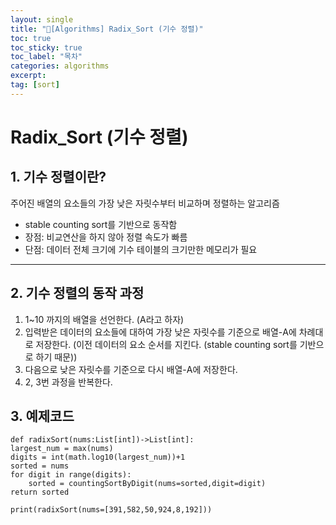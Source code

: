 ```yaml
---
layout: single
title: "📘[Algorithms] Radix_Sort (기수 정렬)"
toc: true
toc_sticky: true
toc_label: "목차"
categories: algorithms
excerpt: 
tag: [sort]
---
```


# Radix_Sort (기수 정렬)

## 1. 기수 정렬이란?
주어진 배열의 요소들의 가장 낮은 자릿수부터 비교하며 정렬하는 알고리즘   

- stable counting sort를 기반으로 동작함
- 장점: 비교연산을 하지 않아 정렬 속도가 빠름
- 단점: 데이터 전체 크기에 기수 테이블의 크기만한 메모리가 필요

---

## 2. 기수 정렬의 동작 과정
1. 1~10 까지의 배열을 선언한다. (A라고 하자)
2. 입력받은 데이터의 요소들에 대하여 가장 낮은 자릿수를 기준으로 배열-A에 차례대로 저장한다. (이전 데이터의 요소 순서를 지킨다. (stable counting sort를 기반으로 하기 때문))
3. 다음으로 낮은 자릿수를 기준으로 다시 배열-A에 저장한다.
4. 2, 3번 과정을 반복한다.

## 3. 예제코드
```
def radixSort(nums:List[int])->List[int]:  
largest_num = max(nums)  
digits = int(math.log10(largest_num))+1  
sorted = nums  
for digit in range(digits):  
    sorted = countingSortByDigit(nums=sorted,digit=digit)  
return sorted  

print(radixSort(nums=[391,582,50,924,8,192]))
```